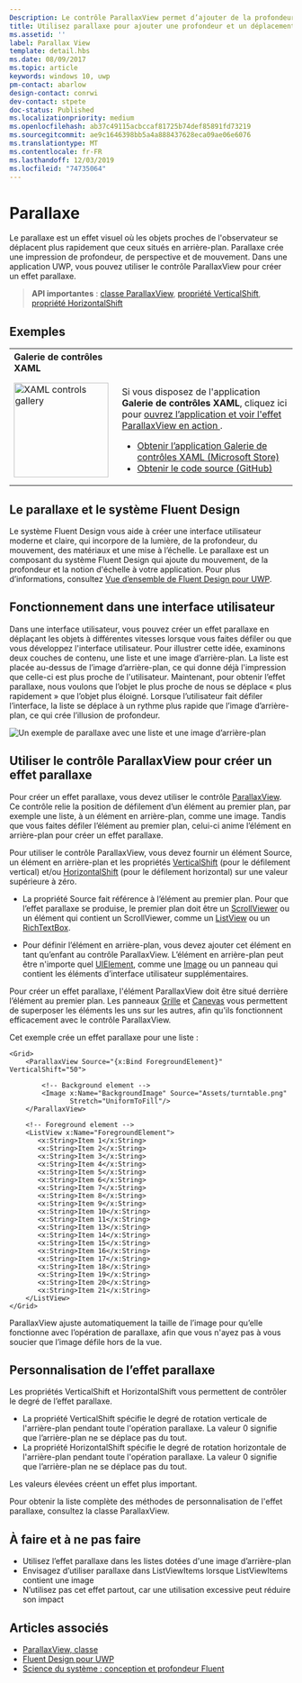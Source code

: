 ```yaml
---
Description: Le contrôle ParallaxView permet d’ajouter de la profondeur et du mouvement à votre application.
title: Utilisez parallaxe pour ajouter une profondeur et un déplacement à votre application.
ms.assetid: ''
label: Parallax View
template: detail.hbs
ms.date: 08/09/2017
ms.topic: article
keywords: windows 10, uwp
pm-contact: abarlow
design-contact: conrwi
dev-contact: stpete
doc-status: Published
ms.localizationpriority: medium
ms.openlocfilehash: ab37c49115acbccaf81725b74def85891fd73219
ms.sourcegitcommit: ae9c1646398bb5a4a888437628eca09ae06e6076
ms.translationtype: MT
ms.contentlocale: fr-FR
ms.lasthandoff: 12/03/2019
ms.locfileid: "74735064"
---
```

# <a name="parallax"></a>Parallaxe

Le parallaxe est un effet visuel où les objets proches de l'observateur se déplacent plus rapidement que ceux situés en arrière-plan. Parallaxe crée une impression de profondeur, de perspective et de mouvement. Dans une application UWP, vous pouvez utiliser le contrôle ParallaxView pour créer un effet parallaxe.  

> **API importantes** : [classe ParallaxView](https://docs.microsoft.com/uwp/api/Windows.UI.Xaml.Controls.Parallaxview), [propriété VerticalShift](https://docs.microsoft.com/uwp/api/Windows.UI.Xaml.Controls.Parallaxview.VerticalShift), [propriété HorizontalShift](https://docs.microsoft.com/uwp/api/Windows.UI.Xaml.Controls.Parallaxview.HorizontalShift)

## <a name="examples"></a>Exemples

<table>
<th align="left">Galerie de contrôles XAML<th>
<tr>
<td><img src="images/xaml-controls-gallery-app-icon.png" alt="XAML controls gallery" width="168"></img></td>
<td>
    <p>Si vous disposez de l'application <strong style="font-weight: semi-bold">Galerie de contrôles XAML</strong>, cliquez ici pour <a href="xamlcontrolsgallery:/item/ParallaxView">ouvrez l’application et voir l'effet ParallaxView en action </a>.</p>
    <ul>
    <li><a href="https://www.microsoft.com/store/productId/9MSVH128X2ZT">Obtenir l’application Galerie de contrôles XAML (Microsoft Store)</a></li>
    <li><a href="https://github.com/Microsoft/Xaml-Controls-Gallery">Obtenir le code source (GitHub)</a></li>
    </ul>
</td>
</tr>
</table>

## <a name="parallax-and-the-fluent-design-system"></a>Le parallaxe et le système Fluent Design

 Le système Fluent Design vous aide à créer une interface utilisateur moderne et claire, qui incorpore de la lumière, de la profondeur, du mouvement, des matériaux et une mise à l’échelle. Le parallaxe est un composant du système Fluent Design qui ajoute du mouvement, de la profondeur et la notion d'échelle à votre application. Pour plus d’informations, consultez [Vue d’ensemble de Fluent Design pour UWP](/windows/apps/fluent-design-system).

## <a name="how-it-works-in-a-user-interface"></a>Fonctionnement dans une interface utilisateur

Dans une interface utilisateur, vous pouvez créer un effet parallaxe en déplaçant les objets à différentes vitesses lorsque vous faites défiler ou que vous développez l'interface utilisateur. <!-- Parallax is an important tool in adding depth to applications along with other techniques like transition animations, perspective tilt, and layering. --> Pour illustrer cette idée, examinons deux couches de contenu, une liste et une image d’arrière-plan.  La liste est placée au-dessus de l’image d’arrière-plan, ce qui donne déjà l'impression que celle-ci est plus proche de l'utilisateur.  Maintenant, pour obtenir l’effet parallaxe, nous voulons que l’objet le plus proche de nous se déplace « plus rapidement » que l’objet plus éloigné.  Lorsque l’utilisateur fait défiler l’interface, la liste se déplace à un rythme plus rapide que l’image d’arrière-plan, ce qui crée l’illusion de profondeur.

 ![Un exemple de parallaxe avec une liste et une image d’arrière-plan](images/_Parallax_v2.gif)

 
## <a name="using-the-parallaxview-control-to-create-a-parallax-effect"></a>Utiliser le contrôle ParallaxView pour créer un effet parallaxe

Pour créer un effet parallaxe, vous devez utiliser le contrôle [ParallaxView](https://docs.microsoft.com/uwp/api/Windows.UI.Xaml.Controls.Parallaxview). Ce contrôle relie la position de défilement d’un élément au premier plan, par exemple une liste, à un élément en arrière-plan, comme une image. Tandis que vous faites défiler l’élément au premier plan, celui-ci anime l’élément en arrière-plan pour créer un effet parallaxe. 

Pour utiliser le contrôle ParallaxView, vous devez fournir un élément Source, un élément en arrière-plan et les propriétés [VerticalShift](https://docs.microsoft.com/uwp/api/Windows.UI.Xaml.Controls.Parallaxview.VerticalShift) (pour le défilement vertical) et/ou [HorizontalShift](https://docs.microsoft.com/uwp/api/Windows.UI.Xaml.Controls.Parallaxview.HorizontalShift) (pour le défilement horizontal) sur une valeur supérieure à zéro. 
* La propriété Source fait référence à l’élément au premier plan. Pour que l’effet parallaxe se produise, le premier plan doit être un [ScrollViewer](https://docs.microsoft.com/uwp/api/Windows.UI.Xaml.Controls.ScrollViewer) ou un élément qui contient un ScrollViewer, comme un [ListView](https://docs.microsoft.com/uwp/api/windows.ui.xaml.controls.listview) ou un [RichTextBox](https://docs.microsoft.com/uwp/api/Windows.UI.Xaml.Controls.RichEditBox). 

* Pour définir l’élément en arrière-plan, vous devez ajouter cet élément en tant qu’enfant au contrôle ParallaxView. L’élément en arrière-plan peut être n'importe quel [UIElement](https://docs.microsoft.com/uwp/api/windows.ui.xaml.uielement), comme une [Image](https://docs.microsoft.com/uwp/api/Windows.UI.Xaml.Controls.Image) ou un panneau qui contient les éléments d’interface utilisateur supplémentaires. 

Pour créer un effet parallaxe, l'élément ParallaxView doit être situé derrière l’élément au premier plan. Les panneaux [Grille](https://docs.microsoft.com/uwp/api/windows.ui.xaml.controls.grid) et [Canevas](https://docs.microsoft.com/uwp/api/windows.ui.xaml.controls.canvas) vous permettent de superposer les éléments les uns sur les autres, afin qu'ils fonctionnent efficacement avec le contrôle ParallaxView.  

Cet exemple crée un effet parallaxe pour une liste :
 
```xaml
<Grid>
    <ParallaxView Source="{x:Bind ForegroundElement}" VerticalShift="50"> 
    
        <!-- Background element --> 
        <Image x:Name="BackgroundImage" Source="Assets/turntable.png"
               Stretch="UniformToFill"/>
    </ParallaxView>
    
    <!-- Foreground element -->
    <ListView x:Name="ForegroundElement">
       <x:String>Item 1</x:String> 
       <x:String>Item 2</x:String> 
       <x:String>Item 3</x:String> 
       <x:String>Item 4</x:String> 
       <x:String>Item 5</x:String>  
       <x:String>Item 6</x:String> 
       <x:String>Item 7</x:String> 
       <x:String>Item 8</x:String> 
       <x:String>Item 9</x:String> 
       <x:String>Item 10</x:String>     
       <x:String>Item 11</x:String> 
       <x:String>Item 13</x:String> 
       <x:String>Item 14</x:String> 
       <x:String>Item 15</x:String> 
       <x:String>Item 16</x:String>     
       <x:String>Item 17</x:String> 
       <x:String>Item 18</x:String> 
       <x:String>Item 19</x:String> 
       <x:String>Item 20</x:String> 
       <x:String>Item 21</x:String>        
    </ListView>
</Grid>
``` 

ParallaxView ajuste automatiquement la taille de l’image pour qu’elle fonctionne avec l’opération de parallaxe, afin que vous n'ayez pas à vous soucier que l’image défile hors de la vue.

## <a name="customizing-the-parallax-effect"></a>Personnalisation de l’effet parallaxe 

Les propriétés VerticalShift et HorizontalShift vous permettent de contrôler le degré de l’effet parallaxe.

* La propriété VerticalShift spécifie le degré de rotation verticale de l'arrière-plan pendant toute l'opération parallaxe. La valeur 0 signifie que l’arrière-plan ne se déplace pas du tout.
* La propriété HorizontalShift spécifie le degré de rotation horizontale de l'arrière-plan pendant toute l'opération parallaxe. La valeur 0 signifie que l’arrière-plan ne se déplace pas du tout.

Les valeurs élevées créent un effet plus important. 

Pour obtenir la liste complète des méthodes de personnalisation de l'effet parallaxe, consultez la classe ParallaxView. 

## <a name="dos-and-donts"></a>À faire et à ne pas faire

- Utilisez l’effet parallaxe dans les listes dotées d'une image d’arrière-plan
- Envisagez d’utiliser parallaxe dans ListViewItems lorsque ListViewItems contient une image
- N’utilisez pas cet effet partout, car une utilisation excessive peut réduire son impact

## <a name="related-articles"></a>Articles associés

- [ParallaxView, classe](https://docs.microsoft.com/uwp/api/Windows.UI.Xaml.Controls.Parallaxview) 
- [Fluent Design pour UWP](/windows/apps/fluent-design-system)
- [Science du système : conception et profondeur Fluent](https://medium.com/microsoft-design/science-in-the-system-fluent-design-and-depth-fb6d0f23a53f)
